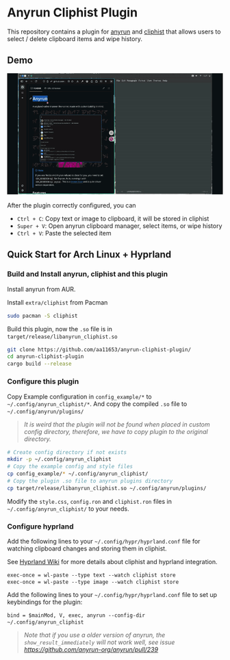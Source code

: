 # Anyrun Cliphist Plugin

This repository contains a plugin for [anyrun](https://github.com/anyrun-org/anyrun) and [cliphist](https://github.com/aa11653/anyrun-cliphist-plugin) that allows users to select / delete clipboard items and wipe history.

## Demo

![Demo](./assets/demo.gif)

After the plugin correctly configured, you can

- `Ctrl + C`: Copy text or image to clipboard, it will be stored in cliphist
- `Super + V`: Open anyrun clipboard manager, select items, or wipe history
- `Ctrl + V`: Paste the selected item


## Quick Start for Arch Linux + Hyprland

### Build and Install anyrun, cliphist and this plugin

Install anyrun from AUR. 

Install `extra/cliphist` from Pacman
```bash
sudo pacman -S cliphist
```

Build this plugin, now the `.so` file is in `target/release/libanyrun_cliphist.so`
```bash
git clone https://github.com/aa11653/anyrun-cliphist-plugin/
cd anyrun-cliphist-plugin
cargo build --release
```

### Configure this plugin

Copy Example configuration in `config_example/*` to `~/.config/anyrun_cliphist/*`. And copy the compiled `.so` file to `~/.config/anyrun/plugins/`

> *It is weird that the plugin will not be found when placed in custom config directory, therefore, we have to copy plugin to the original directory.*

```bash
# Create config directory if not exists
mkdir -p ~/.config/anyrun_cliphist
# Copy the example config and style files
cp config_example/* ~/.config/anyrun_cliphist/
# Copy the plugin .so file to anyrun plugins directory
cp target/release/libanyrun_cliphist.so ~/.config/anyrun/plugins/
```

Modify the `style.css`, `config.ron` and `cliphist.ron` files in `~/.config/anyrun_cliphist/` to your needs.

### Configure hyprland

Add the following lines to your `~/.config/hypr/hyprland.conf` file for watching clipboard changes and storing them in cliphist.

See [Hyprland Wiki](https://wiki.hypr.land/Useful-Utilities/Clipboard-Managers/#cliphist) for more details about cliphist and hyprland integration.

```
exec-once = wl-paste --type text --watch cliphist store
exec-once = wl-paste --type image --watch cliphist store
```

Add the following lines to your `~/.config/hypr/hyprland.conf` file to set up keybindings for the plugin:

```
bind = $mainMod, V, exec, anyrun --config-dir ~/.config/anyrun_cliphist
```

> *Note that if you use a older version of anyrun, the `show_result_immediately` will not work well, see issue https://github.com/anyrun-org/anyrun/pull/239*
